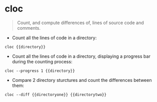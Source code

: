 # cloc

> Count, and compute differences of, lines of source code and comments.

- Count all the lines of code in a directory:

`cloc {{directory}}`

- Count all the lines of code in a directory, displaying a progress bar during the counting process:

`cloc --progress 1 {{directory}}`

- Compare 2 directory sturctures and count the differences between them:

`cloc --diff {{directoryone}} {{directorytwo}}`
